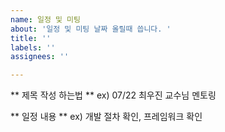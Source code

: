 ```yaml
---
name: 일정 및 미팅
about: '일정 및 미팅 날짜 올릴때 씁니다. '
title: ''
labels: ''
assignees: ''

---
```


** 제목 작성 하는법 ** 
ex) 07/22 최우진 교수님 멘토링

** 일정 내용 **
ex) 개발 절차 확인, 프레임워크 확인
